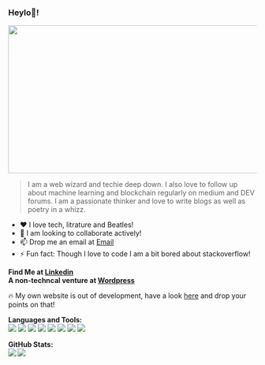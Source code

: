 ### Heylo👋!

<code><img src = "https://images.pexels.com/photos/34153/pexels-photo.jpg?auto=compress&cs=tinysrgb&dpr=2" height = "300px" width = "1200px" /></code>

> I am a web wizard and techie deep down. I also love to follow up about machine learning and blockchain regularly on medium and DEV forums. I am a passionate thinker and love to write blogs as well as poetry in a whizz. 

* :heart: I love tech, litrature and Beatles!  
* 👯 I am looking to collaborate actively!
* 📫 Drop me an email at [Email](subhrakanti.dasgupta@gmail.com)
* ⚡ Fun fact: Though I love to code I am a bit bored about stackoverflow!

**Find Me at [Linkedin](https://www.linkedin.com/in/dasgupta002/) </br>
A non-techncal venture at [Wordpress](https://ashadeofmythoughts.wordpress.com/)**

:fire: My own website is out of development, have a look [here](http://dasguptasubhrakanti.gq) and drop your points on that!

**Languages and Tools:**\
<code><img src = "https://img.icons8.com/color/48/000000/javascript--v1.png"></code>
<code><img src = "https://img.icons8.com/dusk/48/000000/php-logo.png"/></code>
<code><img src = "https://img.icons8.com/plasticine/48/000000/react.png"></code>
<code><img src = "https://img.icons8.com/color/48/000000/nodejs.png"/></code>
<code><img src = "https://img.icons8.com/color/48/000000/mongodb.png"/></code>
<code><img src = "https://img.icons8.com/color/48/000000/python--v1.png"/></code>
<code><img src = "https://img.icons8.com/color/48/000000/c-plus-plus-logo.png"/></code>
<code><img src = "https://img.icons8.com/color/48/000000/flutter.png"/></code>

**GitHub Stats:**\
<img align = "left" 
     src = "https://github-readme-stats.vercel.app/api?username=dasgupta002&show_icons=true&include_all_commits=true&theme=material-palenight" />
<img align = "left" 
     src = "https://github-readme-stats.vercel.app/api/top-langs/?username=dasgupta002&layout=compact&theme=material-palenight" />
